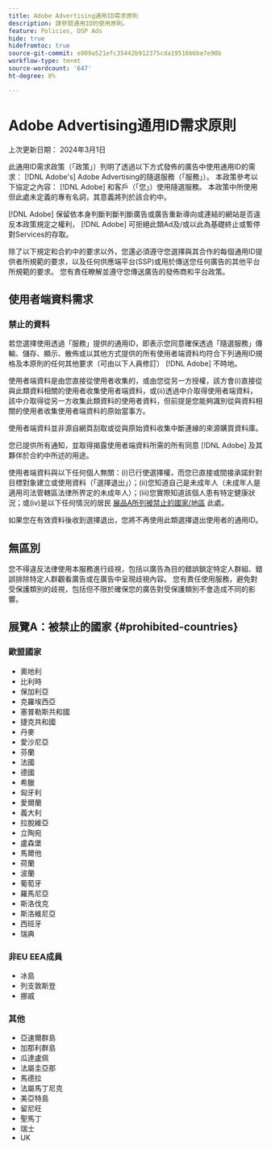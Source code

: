```yaml
---
title: Adobe Advertising通用ID需求原則
description: 請參閱通用ID的使用原則。
feature: Policies, DSP Ads
hide: true
hidefromtoc: true
source-git-commit: e809a521efc35442b912375cda19516b6be7e90b
workflow-type: tm+mt
source-wordcount: '647'
ht-degree: 0%

---
```


# Adobe Advertising通用ID需求原則

<!-- In TOC, but hidden from TOC and both external and internal search -->

上次更新日期： 2024年3月1日

此通用ID需求政策（「政策」）列明了透過以下方式發佈的廣告中使用通用ID的需求： [!DNL Adobe's] Adobe Advertising的隨選服務（「服務」）。 本政策參考以下協定之內容： [!DNL Adobe] 和客戶（「您」）使用隨選服務。 本政策中所使用但此處未定義的專有名詞，其意義將列於該合約中。

[!DNL Adobe] 保留依本身判斷判斷判斷廣告或廣告重新導向或連結的網站是否違反本政策規定之權利， [!DNL Adobe] 可拒絕此類Ad及/或以此為基礎終止或暫停對Services的存取。

除了以下規定和合約中的要求以外，您還必須遵守您選擇與其合作的每個通用ID提供者所規範的要求，以及任何供應端平台(SSP)或用於傳送您任何廣告的其他平台所規範的要求。 您有責任瞭解並遵守您傳送廣告的發佈商和平台政策。

## 使用者端資料需求

### 禁止的資料

若您選擇使用透過「服務」提供的通用ID，即表示您同意確保透過「隨選服務」傳輸、儲存、顯示、散佈或以其他方式提供的所有使用者端資料均符合下列通用ID規格及本原則的任何其他要求（可由以下人員修訂） [!DNL Adobe] 不時地。

使用者端資料是由您直接從使用者收集的，或由您從另一方授權，該方會(i)直接從與此類資料相關的使用者收集使用者端資料，或(ii)透過中介取得使用者端資料，該中介取得從另一方收集此類資料的使用者資料，但前提是您能夠識別從與資料相關的使用者收集使用者端資料的原始當事方。

使用者端資料並非源自網頁刮取或從與原始資料收集中斷連線的來源購買資料庫。

您已提供所有通知，並取得揭露使用者端資料所需的所有同意 [!DNL Adobe] 及其夥伴於合約中所述的用途。

使用者端資料與以下任何個人無關：(i)已行使選擇權，而您已直接或間接承諾針對目標對象建立或使用資料（「選擇退出」）；(ii)您知道自己是未成年人（未成年人是適用司法管轄區法律所界定的未成年人）；(iii)您實際知道該個人患有特定健康狀況；或(iv)是以下任何情況的居民 [展品A所列被禁止的國家/地區](#prohibited-countries) 此處。

如果您在有效資料後收到選擇退出，您將不再使用此類選擇退出使用者的通用ID。

## 無區別

您不得違反法律使用本服務進行歧視，包括以廣告為目的錯誤鎖定特定人群組、錯誤排除特定人群觀看廣告或在廣告中呈現歧視內容。 您有責任使用服務，避免對受保護類別的歧視，包括但不限於確保您的廣告對受保護類別不會造成不同的影響。

## 展覽A：被禁止的國家 {#prohibited-countries}

### 歐盟國家

* 奧地利
* 比利時
* 保加利亞
* 克羅埃西亞
* 塞普勒斯共和國
* 捷克共和國
* 丹麥
* 愛沙尼亞
* 芬蘭
* 法國
* 德國
* 希臘
* 匈牙利
* 愛爾蘭
* 義大利
* 拉脫維亞
* 立陶宛
* 盧森堡
* 馬爾他
* 荷蘭
* 波蘭
* 葡萄牙
* 羅馬尼亞
* 斯洛伐克
* 斯洛維尼亞
* 西班牙
* 瑞典

### 非EU EEA成員

* 冰島
* 列支敦斯登
* 挪威

### 其他

* 亞速爾群島
* 加那利群島
* 瓜達盧佩
* 法屬圭亞那
* 馬德拉
* 法屬馬丁尼克
* 美亞特島
* 留尼旺
* 聖馬丁
* 瑞士
* UK
